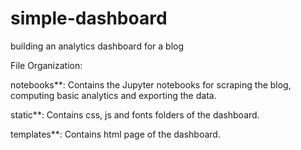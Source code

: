 # simple-dashboard

 building an analytics dashboard for a blog

File Organization:

notebooks**: Contains the Jupyter notebooks for scraping the blog, computing basic analytics and exporting the data.

static**: Contains css, js and fonts folders of the dashboard.

templates**: Contains html page of the dashboard.

